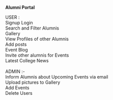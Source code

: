 <b>Alumni Portal</b>

USER : </br>
Signup Login</br>
Search and Filter Alumnis</br>
Gallery </br>
View Profiles of other Alumnis </br>
Add posts </br>
Event Blog </br>Invite other alumnis for Events
</br>Latest College News </br>
</br>
ADMIN :- </br>
Inform Alumnis about Upcoming Events via email </br>
Upload pictures to Gallery </br>
Add Events </br>
Delete Users
